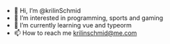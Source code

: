 - 👋 Hi, I’m @krilinSchmid
- 👀 I’m interested in programming, sports and gaming
- 🌱 I’m currently learning vue and typeorm
- 📫 How to reach me krilinschmid@me.com


